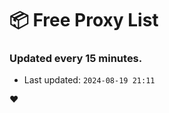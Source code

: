 # :package: Free Proxy List
### Updated every 15 minutes.

- Last updated: `2024-08-19 21:11`

:heart:
